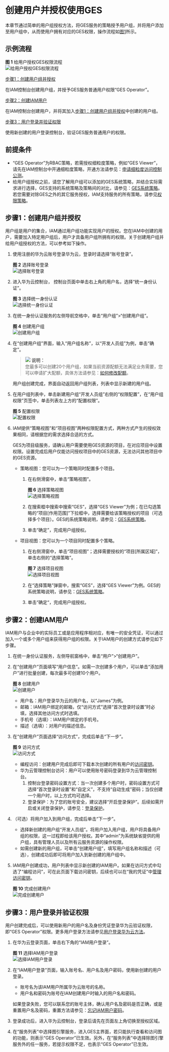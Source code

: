 # 创建用户并授权使用GES<a name="ges_01_0070"></a>

本章节通过简单的用户组授权方法，将GES服务的策略授予用户组，并将用户添加至用户组中，从而使用户拥有对应的GES权限，操作流程如[图1](#fig4118155455715)所示。

## 示例流程<a name="section63665495717"></a>

**图 1**  给用户授权GES权限流程<a name="fig4118155455715"></a>  
![](figures/给用户授权GES权限流程.jpg "给用户授权GES权限流程")

[步骤1：创建用户组并授权](#section0541954195712)

在IAM控制台创建用户组，并授予GES服务普通用户权限“GES Operator”。

[步骤2：创建IAM用户](#section845112281080)

在IAM控制台创建用户，并将其加入[步骤1：创建用户组并授权](#section0541954195712)中创建的用户组。

[步骤3：用户登录并验证权限](#section6467728782)

使用新创建的用户登录控制台，验证GES服务普通用户的权限。

## 前提条件<a name="section1949155485713"></a>

-   “GES Operator”为RBAC策略，若需授权细粒度策略，例如“GES Viewer”，请先在IAM控制台中开通细粒度策略，开通方法请参见：[申请细粒度访问控制公测](https://support.huaweicloud.com/usermanual-iam/iam_01_019.html)。
-   给用户组授权之前，请您了解用户组可以添加的GES系统策略，并结合实际需求进行选择，GES支持的系统策略及策略间的对比，请参见：[GES系统策略](GES系统策略.md)。若您需要对除GES之外的其它服务授权，IAM支持服务的所有策略，请参见[权限策略](https://support.huaweicloud.com/usermanual-permissions/zh-cn_topic_0063498930.html)。

## 步骤1：创建用户组并授权<a name="section0541954195712"></a>

用户组是用户的集合，IAM通过用户组功能实现用户的授权。您在IAM中创建的用户，需要加入特定用户组后，用户才具备用户组所拥有的权限。关于创建用户组并给用户组授权的方法，可以参考如下操作。

1.  使用注册的华为云账号登录华为云，登录时请选择“账号登录”。

    **图 2**  选择账号登录<a name="fig14214191916546"></a>  
    ![](figures/选择账号登录.png "选择账号登录")

2.  进入华为云控制台， 控制台页面中单击右上角的用户名，选择“统一身份认证”。

    **图 3**  选择统一身份认证<a name="fig9639122543711"></a>  
    ![](figures/选择统一身份认证.png "选择统一身份认证")

3.  在统一身份认证服务的左侧导航空格中，单击“用户组”\>“创建用户组”。

    **图 4**  创建用户组<a name="fig1136323843815"></a>  
    ![](figures/创建用户组.png "创建用户组")

4.  在“创建用户组”界面，输入“用户组名称”，以“开发人员组”为例，单击“确定”。

    >![](public_sys-resources/icon-note.gif) **说明：**   
    >您最多可以创建20个用户组，如果当前资源配额无法满足业务需要，您可以申请扩大配额，具体方法请参见：[如何修改配额](https://support.huaweicloud.com/usermanual-iaas/zh-cn_topic_0040259342.html)。  

    用户组创建完成，界面自动返回用户组列表，列表中显示新建的用户组。

5.  在用户组列表中，单击新建用户组“开发人员组”右侧的“权限配置”，在“用户组权限”页签中，单击列表左上方的“配置权限”。

    **图 5**  配置权限<a name="fig10339112114020"></a>  
    ![](figures/配置权限.png "配置权限")

6.  IAM提供“策略视图”和“项目视图”两种权限配置方式，两种方式产生的授权效果相同，请根据您的需求选择合适的方式。

    GES为项目级服务，请确认用户需要使用GES资源的项目，在对应项目中设置权限。设置完成后用户仅能访问授权项目中的GES资源，无法访问其他项目中的GES资源。

    -   策略视图：您可以为一个策略同时配置多个项目。
        1.  在右侧滑窗中，单击“策略视图”。

            **图 6**  选择策略视图<a name="fig1297512816423"></a>  
            ![](figures/选择策略视图.png "选择策略视图")

        2.  在搜索框中搜索中搜索“GES”，选择“GES Viewer”为例；在已勾选策略的“项目\[作用范围\]”下拉框中，选择需要给该策略授权的项目（可选择多个项目）。GES的系统策略说明，请参见：[GES系统策略](GES系统策略.md)。
        3.  单击“确定”，完成用户组授权。

    -   项目视图：您可以为一个项目同时配置多个策略。
        1.  在右侧滑窗中，单击“项目视图”；选择需要授权的“项目\[所属区域\]”，单击右侧的“选择策略”。

            **图 7**  选择项目视图<a name="fig48812434434"></a>  
            ![](figures/选择项目视图.png "选择项目视图")

        2.  在“选择策略”弹窗中，搜索“GES”，选择“GES Viewer”为例。GES的系统策略说明，请参见：[GES系统策略](GES系统策略.md)。
        3.  单击“确定“，完成用户组授权。



## 步骤2：创建IAM用户<a name="section845112281080"></a>

IAM用户与企业中的实际员工或是应用程序相对应，有唯一的安全凭证，可以通过加入一个或多个用户组来获得用户组的权限。关于IAM用户的创建方式请参见如下步骤。

1.  在统一身份认证服务，左侧导航窗格中，单击“用户”\>“创建用户”。
2.  在“创建用户”页面填写“用户信息”。如需一次创建多个用户，可以单击“添加用户”进行批量创建，每次最多可创建10个用户。

    **图 8**  创建用户<a name="fig1065555416451"></a>  
    ![](figures/创建用户.png "创建用户")

    -   用户名：用户登录华为云的用户名，以“James”为例。
    -   邮箱：IAM用户绑定的邮箱，仅“访问方式”选择“首次登录时设置”时必填，选择其他访问方式时选填。
    -   手机号（选填）：IAM用户绑定的手机号。
    -   描述（选填）：对用户的描述信息。

3.  在“创建用户”页面选择“访问方式”，完成后单击“下一步”。

    **图 9**  访问方式<a name="fig872063665516"></a>  
    ![](figures/访问方式.png "访问方式")

    -   编程访问：创建用户完成后即可下载本次创建的所有用户的[访问密钥](https://support.huaweicloud.com/usermanual-ca/zh-cn_topic_0046606340.html)。
    -   华为云管理控制台访问：用户可以使用账号密码登录到华为云管理控制台。
        1.  控制台登录密码设置方式：当一次创建多个用户时，密码设置方式可选择“首次登录时设置”和“自定义”，不支持“自动生成”密码；当仅创建一个用户时，以上方式均可选择。
        2.  登录保护：为了您的账号安全，建议选择“开启登录保护”。后续如需开启或关闭登录保护，请参见：[登录保护](https://support.huaweicloud.com/usermanual-iam/zh-cn_topic_0079477316.html)。

4.  （可选）将用户加入到用户组，完成后单击“下一步”。
    -   选择新创建的用户组“开发人员组”。将用户加入用户组，用户将具备用户组的权限，这一过程即给该用户授权。其中“admin”为系统缺省提供的用户组，具有管理人员以及所有云服务资源的操作权限。
    -   如需创建新的用户组，可单击“创建用户组”，填写用户组名称和描述（可选），创建成功后即可将用户加入到新创建的用户组中。

5.  IAM用户创建成功，用户列表中显示新创建的IAM用户。如果在访问方式中勾选了“编程访问”，可在此页面下载访问密钥，后续也可以在“我的凭证”中[管理访问密钥](https://support.huaweicloud.com/usermanual-ca/zh-cn_topic_0046606340.html)。

    **图 10**  完成创建用户<a name="fig129084511587"></a>  
    ![](figures/完成创建用户.png "完成创建用户")


## 步骤3：用户登录并验证权限<a name="section6467728782"></a>

用户创建完成后，可以使用新用户的用户名及身份凭证登录华为云验证权限，即“GES Operator”权限。更多用户登录方法请参见[用户登录华为云方法](https://support.huaweicloud.com/qs-iam/iam_01_0031.html#section2)。

1.  在华为云登录页面，单击右下角的“IAM用户登录”。

    **图 11**  选择IAM用户登录<a name="fig17749143454819"></a>  
    ![](figures/选择IAM用户登录.png "选择IAM用户登录")

2.  在“IAM用户登录”页面，输入账号名、用户名及用户密码，使用新创建的用户登录。

    -   账号名为该IAM用户所属华为云账号的名称。
    -   用户名和密码为账号在IAM创建用户时输入的用户名和密码。

    如果登录失败，您可以联系您的账号主体，确认用户名及密码是否正确，或是重置用户名及密码，重置方法请参见：[忘记IAM用户密码](https://support.huaweicloud.com/iam_faq/iam_01_0314.html#section1)。

3.  登录成功后，进入华为云控制台，登录后请先在页面左上角切换至授权区域。
4.  在“服务列表”中选择图引擎服务，进入GES主界面，若只能执行查看和访问图的功能，则表示“GES Operator”已生效。另外，在“服务列表”中选择除图引擎服务外的任一服务，若提示权限不足，也表示“GES Operator”已生效。

